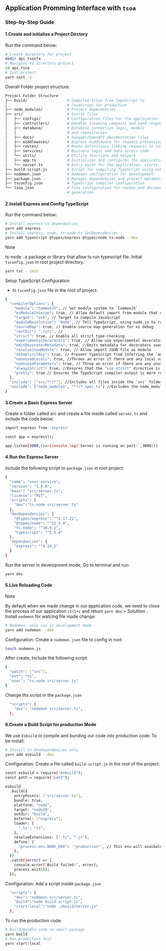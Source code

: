 ## Application Promming Interface with `tsoa`

### Step-by-Step Guide

#### 1.Create and initialize a Project Dirctory

Run the command below:

```bash
# Create directory for project
mkdir api_tsosfa
# Navigate to directory project
cd api_tsoa
# Init project
yarn init -y
```

Overall Folder project structure:

```bash
Project Folder Structure
├── build/                  # Compiled files from TypeScript to
│							# JavaScript for production
├── node_modules/           # Project dependencies
├── src/                    # Source files
│   ├── configs/            # Configuration files for the application
│   ├── controllers/        # Handles incoming requests and send responses
│   ├── database/           # Database connection logic, models
│   │                       # and repositories
│   ├── docs/               # Swagger/OpenAPI documentation files
│   ├── middlewares/        # Express middleware for request processing
│   ├── routes/             # Route definitions linking requests to controllers
│   ├── services/           # Business logic and data access code
│   └── utils/              # Utility functions and helpers
│   ├── app.ts              # Initializes and configures the application
│   └── server.ts           # Entry point for the application, starts the server
├── build-script.js         # Script for compiling TypeScript using esbuild
├── nodemon.json            # Nodemon configuration for development
├── package.json            # Manages dependencies and project metadata
├── tsconfig.json           # TypeScript compiler configuration
└── tsoa.json               # tsoa configuration for routes and documentation
                            # generation
```

#### 2.Install Express and Config TypeScript

Run the command below:

```bash
# Install express to dependencies
yarn add express
# Install express, node, ts-node to devDependencies
yarn add typescript @types/express @types/node ts-node --dev
```

> [!NOTE]
> ts-node : a package or library that allow to run typescript file.
> Initial `tsconfig.json` in root project directory.

```bash
yarn tsc --init
```

Setup TypeScript Configuration

- In `tsconfig.json` file in the root of project:

```bash
{
  "compilerOptions": {
    "module": "CommonJS", // Set module system to `CommonJS`
    "esModuleInterop": true, // Allow default import from module that export using `module.exports`
    "target": "es6", // Target to compile JavaScript
    "moduleResolution": "Node", // Tell TypeScript, using node.js to resolution algorith
    "sourceMap": true, // Enable source map generation for ez debug
    "rootDir": "./src", //
    "strict": true, // Enable all strict type-checking
    "experimentalDecorators": true, // Allow use experimental decorators
    "emitDecoratorMetadata": true, //Emits metadata for decorators used in the project.
    "resolveJsonModule": true, // Allow import JSON file as module
    "noImplicitAny": true, // Prevent TypeScript from inferring the `any` type unless explicilty define, helping ensure type safety
    "noUnusedLocals": true, //Throws an error if there are any local variables that are declared but not used in the code.
    "noUnusedParameters": true, // Throw an error if there are any unused function parameter
    "alwaysStrict": true, //Ensures that the "use strict" directive is added to every file
    "pretty": true // Ensures the TypeScript compiler output is more readable and user-friendly.
  },
  "include": ["src/**/*"], //Includes all files inside the `src` folder
  "exclude": ["node_modules", "**/*.spec.ts"] //Excludes the node_modules directory and all .spec.ts test files from the TypeScript compilation.
}
```

#### 3.Create a Basic Express Server

Create a folder called src and create a file inside called `server.ts` and include the code below:

```bash
import express from 'express'

const app = express();

app.listen(3000,()=>{console.log(`Server is running on port:`,3000)})
```

#### 4.Run the Express Server

Include the following script to `package.json` in root project:

```bash
{
  "name": "user-service",
  "version": "1.0.0",
  "main": "src/server.ts",
  "license": "MIT",
  "scripts": {
    "dev":"ts-node src/server.ts"
  },
  "devDependencies": {
    "@types/express": "^4.17.21",
    "@types/node": "^22.5.4",
    "ts-node": "^10.9.2",
    "typescript": "^5.5.4"
  },
  "dependencies": {
    "express": "^4.19.2"
  }
}
```

Run the server in development mode, Go to terminal and run:

```bash
yarn dev
```

#### 5.Live Reloading Code

> [!NOTE]
> By default when we made change in our application code, we need to close the process of our application `ctrl+c` and return `yarn dev` > _Soluttion_ : Install `nodemon` for watcing file made change:

```bash
# Nodemon, only use in development mode
yarn add nodemon --dev
```

Configuration: Create a `nodemon.json` file to config in root:

```bash
touch nodemon.js
```

After create, Include the following script:

```bash
{
  "watch": ["src"],
  "ext": "ts",
  "exec": "ts-node src/server.ts"
}
```

Change ths script in the `package.json`

```bash
  "scripts": {
    "dev": "nodemon src/server.ts",
  },
```

#### 6.Create a Build Script for production Mode

We use `Esbuild` to compile and bunding our code into production code:
To be install:

```bash
# Install to devDependencies only
yarn add esbuild --dev
```

Configuration: Create a file called `build-script.js` in the root of the project:

```bash
const esbuild = require("esbuild");
const path = require("path");

esbuild
  .build({
    entryPoints: ["src/server.ts"],
    bundle: true,
    platform: "node",
    target: "node20",
    outdir: "build",
    external: ["express"],
    loader: {
      ".ts": "ts",
    },
    resolveExtensions: [".ts", ".js"],
    define: {
      "process.env.NODE_ENV": '"production"', // This env will avaibale in our application process
    },
  })
  .catch((error) => {
    console.error(`Build failed:`, error);
    process.exit(1);
  });
```

Configuration: Add a script inside `package.json`

```bash
  "scripts": {
    "dev": "nodemon src/server.ts",
    "build":"node build-script.js",
    "start:local":"node ./build/server.js"
  },
```
To run the production code: 
```bash
# Build/Bundle code to small package
yarn build
# Run productoin test
yarn start:local
```